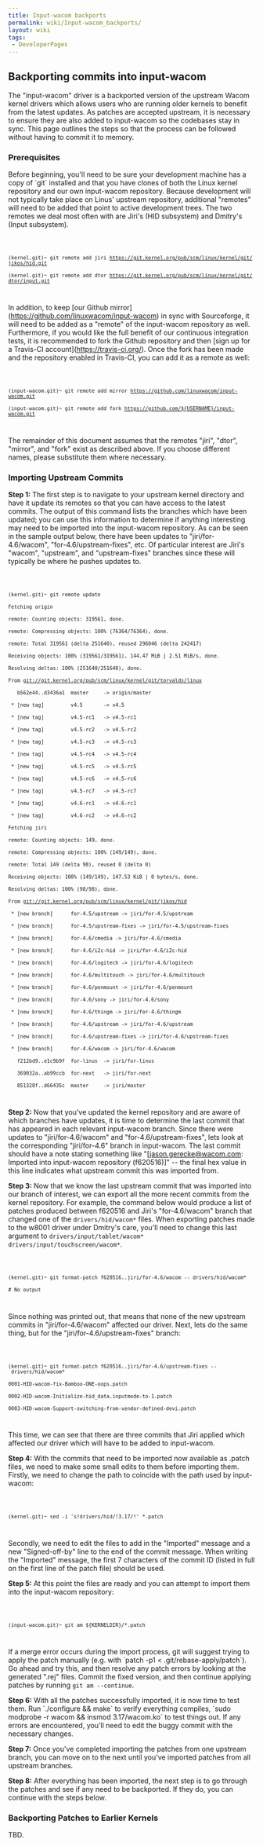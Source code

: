 ```yaml
---
title: Input-wacom backports
permalink: wiki/Input-wacom_backports/
layout: wiki
tags:
 - DeveloperPages
---
```


Backporting commits into input-wacom
------------------------------------

The "input-wacom" driver is a backported version of the upstream Wacom
kernel drivers which allows users who are running older kernels to
benefit from the latest updates. As patches are accepted upstream, it is
necessary to ensure they are also added to input-wacom so the codebases
stay in sync. This page outlines the steps so that the process can be
followed without having to commit it to memory.

### Prerequisites

Before beginning, you'll need to be sure your development machine has a
copy of \`git\` installed and that you have clones of both the Linux
kernel repository and our own input-wacom repository. Because
development will not typically take place on Linus' upstream repository,
additional "remotes" will need to be added that point to active
development trees. The two remotes we deal most often with are Jiri's
(HID subsystem) and Dmitry's (Input subsystem).

<code>

`(kernel.git)~ git remote add jiri `[`https://git.kernel.org/pub/scm/linux/kernel/git/jikos/hid.git`](https://git.kernel.org/pub/scm/linux/kernel/git/jikos/hid.git)  
`(kernel.git)~ git remote add dtor `[`https://git.kernel.org/pub/scm/linux/kernel/git/dtor/input.git`](https://git.kernel.org/pub/scm/linux/kernel/git/dtor/input.git)

</code>

In addition, to keep \[our Github
mirror\](https://github.com/linuxwacom/input-wacom) in sync with
Sourceforge, it will need to be added as a "remote" of the input-wacom
repository as well. Furthermore, if you would like the full benefit of
our continuous integration tests, it is recommended to fork the Github
repository and then \[sign up for a Travis-CI
account\](https://travis-ci.org/). Once the fork has been made and the
repository enabled in Travis-CI, you can add it as a remote as well:

<code>

`(input-wacom.git)~ git remote add mirror `[`https://github.com/linuxwacom/input-wacom.git`](https://github.com/linuxwacom/input-wacom.git)  
`(input-wacom.git)~ git remote add fork `[`https://github.com/${USERNAME}/input-wacom.git`](https://github.com/$%7BUSERNAME%7D/input-wacom.git)

</code>

The remainder of this document assumes that the remotes "jiri", "dtor",
"mirror", and "fork" exist as described above. If you choose different
names, please substitute them where necessary.

### Importing Upstream Commits

**Step 1:** The first step is to navigate to your upstream kernel
directory and have it update its remotes so that you can have access to
the latest commits. The output of this command lists the branches which
have been updated; you can use this information to determine if anything
interesting may need to be imported into the input-wacom repository. As
can be seen in the sample output below, there have been updates to
"jiri/for-4.6/wacom", "for-4.6/upstream-fixes", etc. Of particular
interest are Jiri's "wacom", "upstream", and "upstream-fixes" branches
since these will typically be where he pushes updates to.

<code>

`(kernel.git)~ git remote update`  
`Fetching origin`  
`remote: Counting objects: 319561, done.`  
`remote: Compressing objects: 100% (76364/76364), done.`  
`remote: Total 319561 (delta 251640), reused 296046 (delta 242417)`  
`Receiving objects: 100% (319561/319561), 144.47 MiB | 2.51 MiB/s, done.`  
`Resolving deltas: 100% (251640/251640), done.`  
`From `[`git://git.kernel.org/pub/scm/linux/kernel/git/torvalds/linux`](git://git.kernel.org/pub/scm/linux/kernel/git/torvalds/linux)  
`   b562e44..d3436a1  master     -> origin/master`  
` * [new tag]         v4.5       -> v4.5`  
` * [new tag]         v4.5-rc1   -> v4.5-rc1`  
` * [new tag]         v4.5-rc2   -> v4.5-rc2`  
` * [new tag]         v4.5-rc3   -> v4.5-rc3`  
` * [new tag]         v4.5-rc4   -> v4.5-rc4`  
` * [new tag]         v4.5-rc5   -> v4.5-rc5`  
` * [new tag]         v4.5-rc6   -> v4.5-rc6`  
` * [new tag]         v4.5-rc7   -> v4.5-rc7`  
` * [new tag]         v4.6-rc1   -> v4.6-rc1`  
` * [new tag]         v4.6-rc2   -> v4.6-rc2`  
`Fetching jiri`  
`remote: Counting objects: 149, done.`  
`remote: Compressing objects: 100% (149/149), done.`  
`remote: Total 149 (delta 98), reused 0 (delta 0)`  
`Receiving objects: 100% (149/149), 147.53 KiB | 0 bytes/s, done.`  
`Resolving deltas: 100% (98/98), done.`  
`From `[`git://git.kernel.org/pub/scm/linux/kernel/git/jikos/hid`](git://git.kernel.org/pub/scm/linux/kernel/git/jikos/hid)  
` * [new branch]      for-4.5/upstream -> jiri/for-4.5/upstream`  
` * [new branch]      for-4.5/upstream-fixes -> jiri/for-4.5/upstream-fixes`  
` * [new branch]      for-4.6/cmedia -> jiri/for-4.6/cmedia`  
` * [new branch]      for-4.6/i2c-hid -> jiri/for-4.6/i2c-hid`  
` * [new branch]      for-4.6/logitech -> jiri/for-4.6/logitech`  
` * [new branch]      for-4.6/multitouch -> jiri/for-4.6/multitouch`  
` * [new branch]      for-4.6/penmount -> jiri/for-4.6/penmount`  
` * [new branch]      for-4.6/sony -> jiri/for-4.6/sony`  
` * [new branch]      for-4.6/thingm -> jiri/for-4.6/thingm`  
` * [new branch]      for-4.6/upstream -> jiri/for-4.6/upstream`  
` * [new branch]      for-4.6/upstream-fixes -> jiri/for-4.6/upstream-fixes`  
` * [new branch]      for-4.6/wacom -> jiri/for-4.6/wacom`  
`   f212bd9..e1c9b9f  for-linus  -> jiri/for-linus`  
`   369032a..ab99ccb  for-next   -> jiri/for-next`  
`   851328f..d66435c  master     -> jiri/master`

</code>

**Step 2:** Now that you've updated the kernel repository and are aware
of which branches have updates, it is time to determine the last commit
that has appeared in each relevant input-wacom branch. Since there were
updates to "jiri/for-4.6/wacom" and "for-4.6/upstream-fixes", lets look
at the corresponding "jiri/for-4.6" branch in input-wacom. The last
commit should have a note stating something like
"\[jason.gerecke@wacom.com: Imported into input-wacom repository
(f620516)\]" -- the final hex value in this line indicates what upstream
commit this was imported from.

**Step 3:** Now that we know the last upstream commit that was imported
into our branch of interest, we can export all the more recent commits
from the kernel repository. For example, the command below would produce
a list of patches produced between f620516 and Jiri's "for-4.6/wacom"
branch that changed one of the `drivers/hid/wacom*` files. When
exporting patches made to the w8001 driver under Dmitry's care, you'll
need to change this last argument to
`drivers/input/tablet/wacom* drivers/input/touchscreen/wacom*`.

<code>

`(kernel.git)~ git format-patch f620516..jiri/for-4.6/wacom -- drivers/hid/wacom*`  
`# No output`

</code>

Since nothing was printed out, that means that none of the new upstream
commits in "jiri/for-4.6/wacom" affected our driver. Next, lets do the
same thing, but for the "jiri/for-4.6/upstream-fixes" branch:

<code>

`(kernel.git)~ git format-patch f620516..jiri/for-4.6/upstream-fixes -- drivers/hid/wacom*`  
`0001-HID-wacom-fix-Bamboo-ONE-oops.patch`  
`0002-HID-wacom-Initialize-hid_data.inputmode-to-1.patch`  
`0003-HID-wacom-Support-switching-from-vendor-defined-devi.patch`

</code>

This time, we can see that there are three commits that Jiri applied
which affected our driver which will have to be added to input-wacom.

**Step 4:** With the commits that need to be imported now available as
.patch files, we need to make some small edits to them before importing
them. Firstly, we need to change the path to coincide with the path used
by input-wacom:

<code>

`(kernel.git)~ sed -i 's!drivers/hid/!3.17/!' *.patch`

</code>

Secondly, we need to edit the files to add in the "Imported" message and
a new "Signed-off-by" line to the end of the commit message. When
writing the "Imported" message, the first 7 characters of the commit ID
(listed in full on the first line of the patch file) should be used.

**Step 5:** At this point the files are ready and you can attempt to
import them into the input-wacom repository:

<code>

`(input-wacom.git)~ git am ${KERNELDIR}/*.patch`

</code>

If a merge error occurs during the import process, git will suggest
trying to apply the patch manually (e.g. with \`patch -p1 &lt;
.git/rebase-apply/patch\`). Go ahead and try this, and then resolve any
patch errors by looking at the generated ".rej" files. Commit the fixed
version, and then continue applying patches by running
`git am --continue`.

**Step 6:** With all the patches successfully imported, it is now time
to test them. Run \`./configure && make\` to verify everything compiles,
\`sudo modprobe -r wacom && insmod 3.17/wacom.ko\` to test things out.
If any errors are encountered, you'll need to edit the buggy commit with
the necessary changes.

**Step 7:** Once you've completed importing the patches from one
upstream branch, you can move on to the next until you've imported
patches from all upstream branches.

**Step 8:** After everything has been imported, the next step is to go
through the patches and see if any need to be backported. If they do,
you can continue with the steps below.

### Backporting Patches to Earlier Kernels

TBD.
